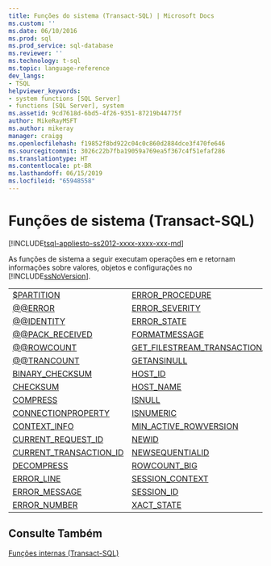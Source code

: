 ```yaml
---
title: Funções do sistema (Transact-SQL) | Microsoft Docs
ms.custom: ''
ms.date: 06/10/2016
ms.prod: sql
ms.prod_service: sql-database
ms.reviewer: ''
ms.technology: t-sql
ms.topic: language-reference
dev_langs:
- TSQL
helpviewer_keywords:
- system functions [SQL Server]
- functions [SQL Server], system
ms.assetid: 9cd7618d-6bd5-4f26-9351-87219b44775f
author: MikeRayMSFT
ms.author: mikeray
manager: craigg
ms.openlocfilehash: f19852f8bd922c04c0c860d2884dce3f470fe646
ms.sourcegitcommit: 3026c22b7fba19059a769ea5f367c4f51efaf286
ms.translationtype: HT
ms.contentlocale: pt-BR
ms.lasthandoff: 06/15/2019
ms.locfileid: "65948558"
---
```

# <a name="system-functions-transact-sql"></a>Funções de sistema (Transact-SQL)
[!INCLUDE[tsql-appliesto-ss2012-xxxx-xxxx-xxx-md](../../includes/tsql-appliesto-ss2012-xxxx-xxxx-xxx-md.md)]

  As funções de sistema a seguir executam operações em e retornam informações sobre valores, objetos e configurações no [!INCLUDE[ssNoVersion](../../includes/ssnoversion-md.md)].  
  
|||  
|-|-|  
|[$PARTITION](../../t-sql/functions/partition-transact-sql.md)|[ERROR_PROCEDURE](../../t-sql/functions/error-procedure-transact-sql.md)|  
|[@@ERROR](../../t-sql/functions/error-transact-sql.md)|[ERROR_SEVERITY](../../t-sql/functions/error-severity-transact-sql.md)|  
|[@@IDENTITY](../../t-sql/functions/identity-transact-sql.md)|[ERROR_STATE](../../t-sql/functions/error-state-transact-sql.md)|  
|[@@PACK_RECEIVED](../../t-sql/functions/pack-received-transact-sql.md)|[FORMATMESSAGE](../../t-sql/functions/formatmessage-transact-sql.md)|  
|[@@ROWCOUNT](../../t-sql/functions/rowcount-transact-sql.md)|[GET_FILESTREAM_TRANSACTION_CONTEXT](../../t-sql/functions/get-filestream-transaction-context-transact-sql.md)|  
|[@@TRANCOUNT](../../t-sql/functions/trancount-transact-sql.md)|[GETANSINULL](../../t-sql/functions/getansinull-transact-sql.md)|  
|[BINARY_CHECKSUM](../../t-sql/functions/binary-checksum-transact-sql.md)|[HOST_ID](../../t-sql/functions/host-id-transact-sql.md)|  
|[CHECKSUM](../../t-sql/functions/checksum-transact-sql.md)|[HOST_NAME](../../t-sql/functions/host-name-transact-sql.md)|  
|[COMPRESS](../../t-sql/functions/compress-transact-sql.md)|[ISNULL](../../t-sql/functions/isnull-transact-sql.md)|  
|[CONNECTIONPROPERTY](../../t-sql/functions/connectionproperty-transact-sql.md)|[ISNUMERIC](../../t-sql/functions/isnumeric-transact-sql.md)|  
|[CONTEXT_INFO](../../t-sql/functions/context-info-transact-sql.md)|[MIN_ACTIVE_ROWVERSION](../../t-sql/functions/min-active-rowversion-transact-sql.md)|  
|[CURRENT_REQUEST_ID](../../t-sql/functions/current-request-id-transact-sql.md)|[NEWID](../../t-sql/functions/newid-transact-sql.md)|  
|[CURRENT_TRANSACTION_ID](../../t-sql/functions/current-transaction-id-transact-sql.md)|[NEWSEQUENTIALID](../../t-sql/functions/newsequentialid-transact-sql.md)|  
|[DECOMPRESS](../../t-sql/functions/decompress-transact-sql.md)|[ROWCOUNT_BIG](../../t-sql/functions/rowcount-big-transact-sql.md)|  
|[ERROR_LINE](../../t-sql/functions/error-line-transact-sql.md)|[SESSION_CONTEXT](../../t-sql/functions/session-context-transact-sql.md)|  
|[ERROR_MESSAGE](../../t-sql/functions/error-message-transact-sql.md)|[SESSION_ID](../../t-sql/functions/session-id-transact-sql.md)|  
|[ERROR_NUMBER](../../t-sql/functions/error-number-transact-sql.md)|[XACT_STATE](../../t-sql/functions/xact-state-transact-sql.md)|  
  
## <a name="see-also"></a>Consulte Também  
 [Funções internas &#40;Transact-SQL&#41;](~/t-sql/functions/functions.md)  
  
  

